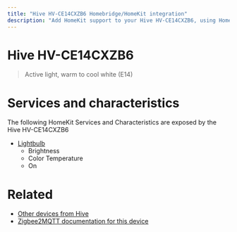 ```yaml
---
title: "Hive HV-CE14CXZB6 Homebridge/HomeKit integration"
description: "Add HomeKit support to your Hive HV-CE14CXZB6, using Homebridge, Zigbee2MQTT and homebridge-z2m."
---
```

<!---
This file has been GENERATED using src/docgen/docgen.ts
DO NOT EDIT THIS FILE MANUALLY!
-->
# Hive HV-CE14CXZB6
> Active light, warm to cool white (E14)


# Services and characteristics
The following HomeKit Services and Characteristics are exposed by
the Hive HV-CE14CXZB6

* [Lightbulb](../../light.md)
  * Brightness
  * Color Temperature
  * On


# Related
* [Other devices from Hive](../index.md#hive)
* [Zigbee2MQTT documentation for this device](https://www.zigbee2mqtt.io/devices/HV-CE14CXZB6.html)